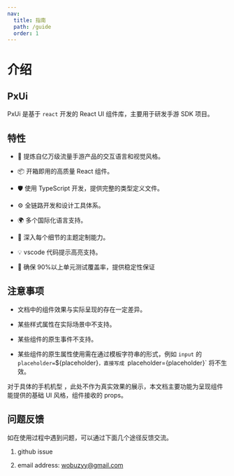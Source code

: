 ```yaml
---
nav:
  title: 指南
  path: /guide
  order: 1
---
```


# 介绍

## PxUi

PxUi 是基于 `react` 开发的 React UI 组件库，主要用于研发手游 SDK 项目。

## 特性

- 🌈 提炼自亿万级流量手游产品的交互语言和视觉风格。

- 📦 开箱即用的高质量 React 组件。

- 🛡 使用 TypeScript 开发，提供完整的类型定义文件。

- ⚙️ 全链路开发和设计工具体系。

- 🌍 多个国际化语言支持。

- 🎨 深入每个细节的主题定制能力。

- 💡 vscode 代码提示高亮支持。

- 💪 确保 90%以上单元测试覆盖率，提供稳定性保证

## 注意事项

- 文档中的组件效果与实际呈现的存在一定差异。

- 某些样式属性在实际场景中不支持。

- 某些组件的原生事件不支持。

- 某些组件的原生属性使用需在通过模板字符串的形式，例如 `input` 的 `placeholder=`${placeholder}`，直接写成 `placeholder={placeholder}` 将不生效。

对于具体的手机机型 ，此处不作为真实效果的展示，本文档主要功能为呈现组件能提供的基础 UI 风格，组件接收的 props。

## 问题反馈

如在使用过程中遇到问题，可以通过下面几个途径反馈交流。

1. github issue

2. email address: wobuzyy@gmail.com

